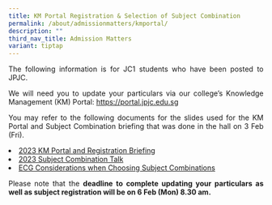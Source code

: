 ```yaml
---
title: KM Portal Registration & Selection of Subject Combination
permalink: /about/admissionmatters/kmportal/
description: ""
third_nav_title: Admission Matters
variant: tiptap
---
```

<div align="justify">

<p>The following information is for JC1 students who have been posted to JPJC.</p>

<p>We will need you to update your particulars via our college’s Knowledge Management (KM) Portal: <a href="https://portal.jpjc.edu.sg">https://portal.jpjc.edu.sg</a></p>

<p>You may refer to the following documents for the slides used for the KM Portal and Subject Combination briefing that was done in the hall on 3 Feb (Fri).</p>

<p></p><li><a href="/files/Admission%20Matters/KM%20portal%20and%20registration/2a)%202023%20KM%20Portal%20and%20Registration%20Briefing.pdf">2023 KM Portal and Registration Briefing</a></li>
<li><a href="/files/Admission%20Matters/KM%20portal%20and%20registration/2b)%202023%20Subject%20Combination%20Talk.pdf">2023 Subject Combination Talk</a></li>
<li><a href="/files/Admission%20Matters/KM%20portal%20and%20registration/JPJC%20J1%20Parents%202023.pdf">ECG Considerations when Choosing Subject Combinations</a></li><p></p>

<p>Please note that the <b>deadline to complete updating your particulars as well as subject registration will be on 6 Feb (Mon) 8.30 am.</b></p>
</div>